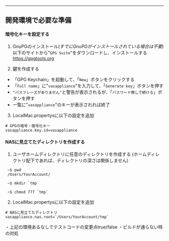 
___
  
## 開発環境で必要な準備

#### 暗号化キーを設定する 

1. GnuPGのインストール(_すでにGnuPGがインストールされている場合は不要_)
 以下のサイトから"`GPG Suite`"をダウンロードし、インストールする  
 <https://gpgtools.org>  

2. 鍵を作成する
  - 「GPG Keychain」を起動して、「`New`」ボタンをクリックする   
  - 「`Full name`」に"`vasappliance`"を入力して、「`Generate key`」ボタンを押す  
  - `"パスフレーズがありません"`と警告が表示されるが、「`パスワード無しで続ける`」ボタンを押す  
  - 一覧に"`vasappliance`"のキーが表示されれば終了  
  
3. LocalMac.propertysに以下の設定を追加
 ```
 # GPGの暗号・復号化キー
 vasappliance.key.id=vasappliance
 ```

#### NASに見立てたディレクトリを作成する

1. ユーザホームディレクトリに任意のディレクトリを作成する
(ホームディレクトリ配下であれば、ディレクトリの深さは関係しません)

```
 ~$ pwd
 /Users/YourAccount/
 
 ~$ mkdir `tmp`
 
 ~$ chmod 777 `tmp`
```
  

2. LocalMac.propertysに以下の設定を追加
```
# NASに見立てたディレクトリ
vasappliance.nas.root=`/Users/YourAccount/tmp`
```

・上記の環境あるなしでテストコードの変更点true/false
・ビルドが通らない時の対処
